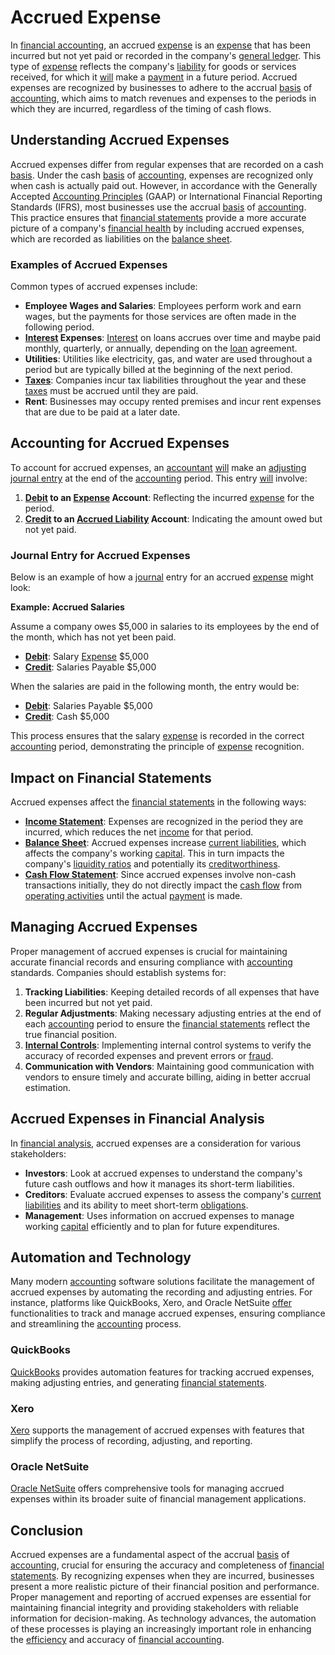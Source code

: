# Accrued Expense

In [financial accounting](../f/financial_accounting.md), an accrued [expense](../e/expense.md) is an [expense](../e/expense.md) that has been incurred but not yet paid or recorded in the company's [general ledger](../g/general_ledger.md). This type of [expense](../e/expense.md) reflects the company's [liability](../l/liability.md) for goods or services received, for which it [will](../w/will.md) make a [payment](../p/payment.md) in a future period. Accrued expenses are recognized by businesses to adhere to the accrual [basis](../b/basis.md) of [accounting](../a/accounting.md), which aims to match revenues and expenses to the periods in which they are incurred, regardless of the timing of cash flows.

## Understanding Accrued Expenses

Accrued expenses differ from regular expenses that are recorded on a cash [basis](../b/basis.md). Under the cash [basis](../b/basis.md) of [accounting](../a/accounting.md), expenses are recognized only when cash is actually paid out. However, in accordance with the Generally Accepted [Accounting Principles](../a/accounting_principles.md) (GAAP) or International Financial Reporting Standards (IFRS), most businesses use the accrual [basis](../b/basis.md) of [accounting](../a/accounting.md). This practice ensures that [financial statements](../f/financial_statements.md) provide a more accurate picture of a company's [financial health](../f/financial_health.md) by including accrued expenses, which are recorded as liabilities on the [balance sheet](../b/balance_sheet.md).

### Examples of Accrued Expenses

Common types of accrued expenses include:
- **Employee Wages and Salaries**: Employees perform work and earn wages, but the payments for those services are often made in the following period.
- **[Interest](../i/interest.md) Expenses**: [Interest](../i/interest.md) on loans accrues over time and maybe paid monthly, quarterly, or annually, depending on the [loan](../l/loan.md) agreement.
- **Utilities**: Utilities like electricity, gas, and water are used throughout a period but are typically billed at the beginning of the next period.
- **[Taxes](../t/taxes.md)**: Companies incur tax liabilities throughout the year and these [taxes](../t/taxes.md) must be accrued until they are paid.
- **Rent**: Businesses may occupy rented premises and incur rent expenses that are due to be paid at a later date.

## Accounting for Accrued Expenses

To account for accrued expenses, an [accountant](../a/accountant.md) [will](../w/will.md) make an [adjusting journal entry](../a/adjusting_journal_entry.md) at the end of the [accounting](../a/accounting.md) period. This entry [will](../w/will.md) involve:
1. **[Debit](../d/debit.md) to an [Expense](../e/expense.md) Account**: Reflecting the incurred [expense](../e/expense.md) for the period.
2. **[Credit](../c/credit.md) to an [Accrued Liability](../a/accrued_liability.md) Account**: Indicating the amount owed but not yet paid. 

### Journal Entry for Accrued Expenses

Below is an example of how a [journal](../j/journal.md) entry for an accrued [expense](../e/expense.md) might look:

**Example: Accrued Salaries**

Assume a company owes $5,000 in salaries to its employees by the end of the month, which has not yet been paid.

- **[Debit](../d/debit.md)**: Salary [Expense](../e/expense.md) $5,000
- **[Credit](../c/credit.md)**: Salaries Payable $5,000

When the salaries are paid in the following month, the entry would be:

- **[Debit](../d/debit.md)**: Salaries Payable $5,000
- **[Credit](../c/credit.md)**: Cash $5,000

This process ensures that the salary [expense](../e/expense.md) is recorded in the correct [accounting](../a/accounting.md) period, demonstrating the principle of [expense](../e/expense.md) recognition.

## Impact on Financial Statements

Accrued expenses affect the [financial statements](../f/financial_statements.md) in the following ways:

- **[Income Statement](../i/income_statement.md)**: Expenses are recognized in the period they are incurred, which reduces the net [income](../i/income.md) for that period.
- **[Balance Sheet](../b/balance_sheet.md)**: Accrued expenses increase [current liabilities](../c/current_liabilities.md), which affects the company's working [capital](../c/capital.md). This in turn impacts the company's [liquidity ratios](../l/liquidity_ratios.md) and potentially its [creditworthiness](../c/creditworthiness.md).
- **[Cash Flow Statement](../c/cash_flow_statement.md)**: Since accrued expenses involve non-cash transactions initially, they do not directly impact the [cash flow](../c/cash_flow.md) from [operating activities](../o/operating_activities.md) until the actual [payment](../p/payment.md) is made.

## Managing Accrued Expenses

Proper management of accrued expenses is crucial for maintaining accurate financial records and ensuring compliance with [accounting](../a/accounting.md) standards. Companies should establish systems for:

1. **Tracking Liabilities**: Keeping detailed records of all expenses that have been incurred but not yet paid.
2. **Regular Adjustments**: Making necessary adjusting entries at the end of each [accounting](../a/accounting.md) period to ensure the [financial statements](../f/financial_statements.md) reflect the true financial position.
3. **[Internal Controls](../i/internal_controls.md)**: Implementing internal control systems to verify the accuracy of recorded expenses and prevent errors or [fraud](../f/fraud.md).
4. **Communication with Vendors**: Maintaining good communication with vendors to ensure timely and accurate billing, aiding in better accrual estimation.

## Accrued Expenses in Financial Analysis

In [financial analysis](../f/financial_analysis.md), accrued expenses are a consideration for various stakeholders:

- **Investors**: Look at accrued expenses to understand the company's future cash outflows and how it manages its short-term liabilities.
- **Creditors**: Evaluate accrued expenses to assess the company's [current liabilities](../c/current_liabilities.md) and its ability to meet short-term [obligations](../o/obligation.md).
- **Management**: Uses information on accrued expenses to manage working [capital](../c/capital.md) efficiently and to plan for future expenditures.

## Automation and Technology

Many modern [accounting](../a/accounting.md) software solutions facilitate the management of accrued expenses by automating the recording and adjusting entries. For instance, platforms like QuickBooks, Xero, and Oracle NetSuite [offer](../o/offer.md) functionalities to track and manage accrued expenses, ensuring compliance and streamlining the [accounting](../a/accounting.md) process.

### QuickBooks
[QuickBooks](https://quickbooks.intuit.com) provides automation features for tracking accrued expenses, making adjusting entries, and generating [financial statements](../f/financial_statements.md).

### Xero
[Xero](https://www.xero.com) supports the management of accrued expenses with features that simplify the process of recording, adjusting, and reporting.

### Oracle NetSuite
[Oracle NetSuite](https://www.netsuite.com/portal/home.shtml) offers comprehensive tools for managing accrued expenses within its broader suite of financial management applications.

## Conclusion

Accrued expenses are a fundamental aspect of the accrual [basis](../b/basis.md) of [accounting](../a/accounting.md), crucial for ensuring the accuracy and completeness of [financial statements](../f/financial_statements.md). By recognizing expenses when they are incurred, businesses present a more realistic picture of their financial position and performance. Proper management and reporting of accrued expenses are essential for maintaining financial integrity and providing stakeholders with reliable information for decision-making. As technology advances, the automation of these processes is playing an increasingly important role in enhancing the [efficiency](../e/efficiency.md) and accuracy of [financial accounting](../f/financial_accounting.md).